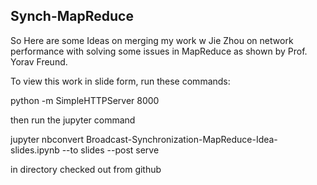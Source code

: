 ## Synch-MapReduce

So Here are some Ideas on merging my work w Jie Zhou on network performance with solving some issues in MapReduce as shown by Prof. Yorav Freund.

To view this work in slide form, run these commands: 

python -m SimpleHTTPServer 8000 

then run the jupyter command

jupyter nbconvert Broadcast-Synchronization-MapReduce-Idea-slides.ipynb --to slides --post serve


in directory checked out from github

